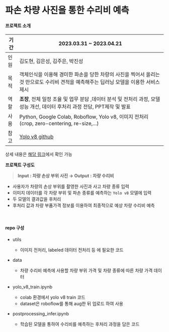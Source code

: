 # 파손 차량 사진을 통한 수리비 예측

#### 프로젝트 소개 

기간 | 2023.03.31 ~ 2023.04.21
------------|---------
인원 | 김도현, 김은성, 김주은, 박진성 
목적 | 객체인식을 이용해 경미한 파손을 당한 차량의 사진을 찍어서 올리는 것 만으로도 수리비 견적을 예측해주는 딥러닝 모델을 이용한 서비스 제시
역할 | **조장**, 전체 일정 조율 및 업무 분담 ,데이터 분석 및 전처리 과정, 모델 성능 개선, 데이터 후처리 과정 전담, PPT제작 및 발표
사용 | Python, Google Colab, Roboflow, Yolo v8, 이미지 전처리(crop, zero-centering, re-size,...)
참고 |  [Yolo v8 github](https://github.com/ultralytics/ultralytics)


상세 내용은 [해당 링크](https://resonant-mapusaurus-297.notion.site/4e3945f73b1d4d078bda4e217114b8fa?pvs=4)에서 확인 가능

**프로젝트 구성도**

> **Input : 차량 손상 부위 사진 → Output : 차량 수리비**

- 사용자가 차량의 손상 부위를 촬영한 사진과 사고 차량 종류 입력
- 이미지 데이터를 각 차량 부위 및 파손 종류를 예측하는 `Yolo v8` 모델에 입력
- 두 모델의 결과값을 후처리
- 후처리 값과 차량 부품가격 정보를 이용하여 최종적으로 예상 차량 수리비 예측
<br>

#### repo 구성

- utils 
    - 이미지 전처리, labeled 데이터 전처리 등 에 필요한 코드

- data
    - 차량 수리비 예측에 사용할 차량 부위 가격 및 차량 종류에 따른 차량 가격 데이터

- yolo_v8_train.ipynb
    - colab 환경에서 yolo v8 train 코드
    - dataset은 roboflow를 통해 aug한 뒤 업로드 하여 사용

- postprocessing_infer.ipynb
    - 학습된 모델을 통하여 수리비를 예측하는 후처리 과정을 담은 코드
